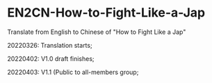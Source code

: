 # EN2CN-How-to-Fight-Like-a-Jap
Translate from English to Chinese of "How to Fight Like a Jap"

20220326: Translation starts;

20220402: V1.0 draft finishes;

20220403: V1.1 (Public to all-members group;
